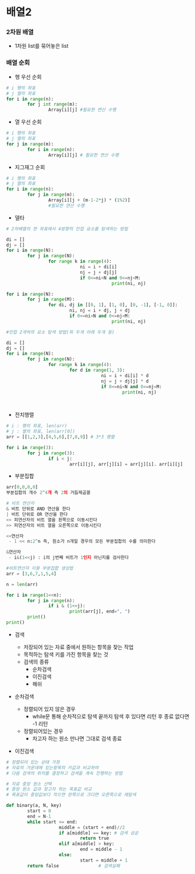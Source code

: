# 배열2

### 2차원 배열

- 1차원 list를 묶어놓은 list

### 배열 순회

- 행 우선 순회

```python
# i 행의 좌표
# j 열의 좌표
for i in range(n):
		for j int range(m):
				Array[i][j] #필요한 연산 수행
```

- 열 우선 순회

```python
# i 행의 좌표
# j 열의 좌표
for j in range(m):
		for i in range(n):
				Array[i][j] # 필요한 연산 수행
```

- 지그재그 순회

```python
# i 행의 좌표
# j 열의 좌표
for i in range(n):
		for j in range(m):
				Array[i][j + (m-1-2*j) * (1%2)]
				#필요한 연산 수행
```

- 델타

```python
# 2차배열의 한 좌표에서 4방향의 인접 요소를 탐색하는 방법

di = []
dj = []
for i in range(N):
		for j in range(N):
				for range k in range(4):
							ni = i + di[i]
							nj = j + dj[j]
							if 0<=ni<N and 0<=nj<M:
										print(ni, nj)

for i in range(N):
		for j in range(M):
				for di, dj in [[0, 1], [1, 0], [0, -1], [-1, 0]]:
						ni, nj = i + dj, j + dj
						if 0<=ni<N and 0<=nj<M:
										print(ni, nj) 

#인접 2개씩의 요소 탐색 방법(위 두개 아래 두개 등)

di = []
dj = []
for i in range(N):
		for j in range(N):
				for range k in range(4):
						for d in range(1, 3):
									ni = i + di[i] * d
									nj = j + dj[j] * d
									if 0<=ni<N and 0<=nj<M:
											print(ni, nj)

									

```

- 전치행렬

```python
# i : 행의 좌표, len(arr)
# j : 열의 좌표, len(arr[0])
arr = [[1,2,3],[4,5,6],[7,8,9]] # 3*3 행렬

for i in range(3):
		for j in range(3):
				if i < j:
						arr[i][j], arr[j][i] = arr[j][i]. arr[i][j]
```

- 부분집합

```python
arr[0,0,0,0]
부분집합의 개수 2^4개 즉 2의 거듭제곱꼴

# 비트 연산자
& 비트 단위로 AND 연산을 한다
| 비트 단위로 OR 연산을 한다
<< 피연산자의 비트 열을 왼쪽으로 이동시킨다
>> 피연산자의 비트 열을 오른쪽으로 이동시킨다

<<연산자
 - 1 << n:2^n 즉, 원소가 n개일 경우의 모든 부분집합의 수를 의미한다

&연산자
 - i&(1<<j) : i의 j번째 비트가 1인지 아닌지를 검사한다 

#비트연산자 이용 부분집합 생성법
arr = [3,6,7,1,5,4]

n = len(arr)

for i in range(1<<n):
		for j in range(n):
				if i & (1<<j):
						print(arr[j], end=", ")
		print()
print()
```

- 검색
    - 저장되어 있는 자료 중에서 원하는 항목을 찾는 작업
    - 목적하는 탐색 키를 가진 항목을 찾는 것
    - 검색의 종류
        - 순차검색
        - 이진검색
        - 해쉬
        
- 순차검색
    - 정렬되어 있지 않은 경우
        - while문 통해 순차적으로 탐색 끝까지 탐색 후 있다면 리턴 후 종료 없다면 -1 리턴
    - 정렬되어있는 경우
        - 차고자 하는 원소 만나면 그대로 검색 종료
        
- 이진검색

```python
# 정렬되어 있는 상태 가정
# 자료의 가운데에 있는항목의 키값과 비교하여 
# 다음 검색의 위치를 결정하고 검색을 계속 진행하는 방법

# 자료 중앙 원소 선택
# 중앙 원소 값과 찾고자 하는 목표값 비교
# 목표값이 중앙값보다 작으면 왼쪽으로 크다면 오른쪽으로 재탐색

def binary(a, N, key)
		start = 0
		end = N-1
		while start <= end:
					middle = (start + end)//2
					if a[middle] == key: # 검색 성공
							return true
					elif a[middle] > key:
							end = middle - 1
					else:
							start = middle + 1
		return false               # 검색실패
```